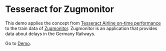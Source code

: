 # Tesseract for Zugmonitor

This demo applies the concept from <a href="http://square.github.com/tesseract/">Tesseract Airline on-time performance</a> to the train data of <a href="http://zugmonitor.sueddeutsche.de/">Zugmonitor</a>. Zugmonitor is an application that provides data about delays in the Germany Railways.

Go to <a href="https://github.com/spier/tesseract">Demo</a>.